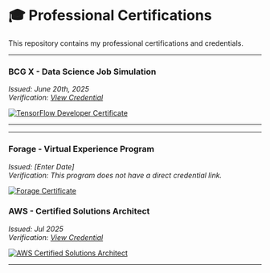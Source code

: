 # 🎓 Professional Certifications

This repository contains my professional certifications and credentials.

---

### BCG X - Data Science Job Simulation
*Issued: June 20th, 2025*
<br>
*Verification: [View Credential]([link-to-your-google-badge](https://forage-uploads-prod.s3.amazonaws.com/completion-certificates/SKZxezskWgmFjRvj9/Tcz8gTtprzAS4xSoK_SKZxezskWgmFjRvj9_dvrqGPsj9DzvRsCKQ_1750449805792_completion_certificate.pdf))*

[![TensorFlow Developer Certificate](google-certificate.png)]([certificate.pdf](https://github.com/RAgHavj12345/Certifications/blob/main/certificate.pdf))

---
---

### Forage - Virtual Experience Program
*Issued: [Enter Date]*
<br>
*Verification: This program does not have a direct credential link.*

[![Forage Certificate](forage-virtual-experience.png)](forage-virtual-experience.pdf)

### AWS - Certified Solutions Architect
*Issued: Jul 2025*
<br>
*Verification: [View Credential](link-to-your-aws-badge)*

[![AWS Certified Solutions Architect](aws-certificate.png)](aws-certificate.pdf)

---

